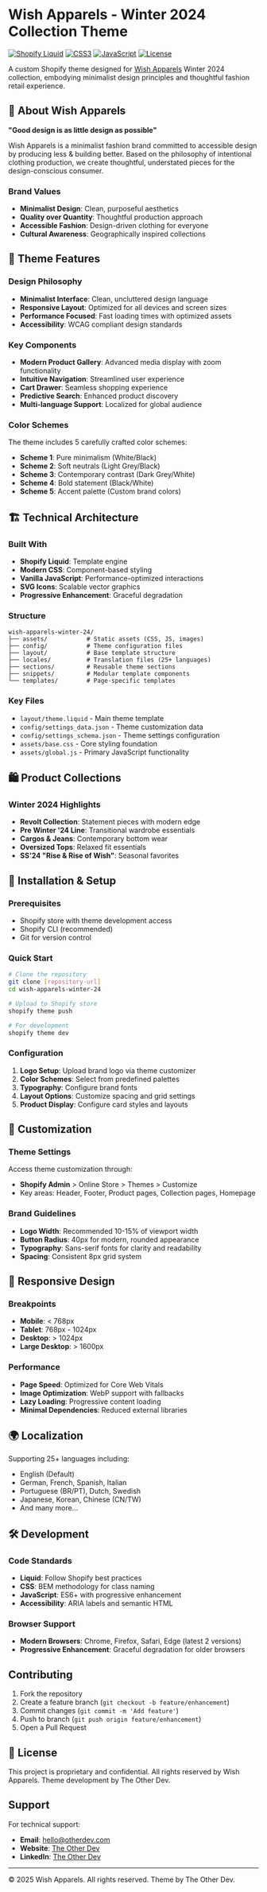# Wish Apparels - Winter 2024 Collection Theme

[![Shopify Liquid](https://img.shields.io/badge/Shopify_Liquid-3.0-96bf47?style=flat-square&logo=shopify)](https://shopify.dev/docs/themes/liquid)
[![CSS3](https://img.shields.io/badge/CSS3-1572B6?style=flat-square&logo=css3)](https://www.w3.org/Style/CSS/)
[![JavaScript](https://img.shields.io/badge/JavaScript-ES6+-F7DF1E?style=flat-square&logo=javascript)](https://developer.mozilla.org/en-US/docs/Web/JavaScript)
[![License](https://img.shields.io/badge/License-Proprietary-red?style=flat-square)](#)

A custom Shopify theme designed for [Wish Apparels](https://www.wishapparels.com) Winter 2024 collection, embodying minimalist design principles and thoughtful fashion retail experience.

## 🌟 About Wish Apparels

**"Good design is as little design as possible"**

Wish Apparels is a minimalist fashion brand committed to accessible design by producing less & building better. Based on the philosophy of intentional clothing production, we create thoughtful, understated pieces for the design-conscious consumer.

### Brand Values
- **Minimalist Design**: Clean, purposeful aesthetics
- **Quality over Quantity**: Thoughtful production approach
- **Accessible Fashion**: Design-driven clothing for everyone
- **Cultural Awareness**: Geographically inspired collections

## 🎨 Theme Features

### Design Philosophy
- **Minimalist Interface**: Clean, uncluttered design language
- **Responsive Layout**: Optimized for all devices and screen sizes
- **Performance Focused**: Fast loading times with optimized assets
- **Accessibility**: WCAG compliant design standards

### Key Components
- **Modern Product Gallery**: Advanced media display with zoom functionality
- **Intuitive Navigation**: Streamlined user experience
- **Cart Drawer**: Seamless shopping experience
- **Predictive Search**: Enhanced product discovery
- **Multi-language Support**: Localized for global audience

### Color Schemes
The theme includes 5 carefully crafted color schemes:
- **Scheme 1**: Pure minimalism (White/Black)
- **Scheme 2**: Soft neutrals (Light Grey/Black)
- **Scheme 3**: Contemporary contrast (Dark Grey/White)
- **Scheme 4**: Bold statement (Black/White)
- **Scheme 5**: Accent palette (Custom brand colors)

## 🏗️ Technical Architecture

### Built With
- **Shopify Liquid**: Template engine
- **Modern CSS**: Component-based styling
- **Vanilla JavaScript**: Performance-optimized interactions
- **SVG Icons**: Scalable vector graphics
- **Progressive Enhancement**: Graceful degradation

### Structure
```
wish-apparels-winter-24/
├── assets/           # Static assets (CSS, JS, images)
├── config/           # Theme configuration files
├── layout/           # Base template structure
├── locales/          # Translation files (25+ languages)
├── sections/         # Reusable theme sections
├── snippets/         # Modular template components
└── templates/        # Page-specific templates
```

### Key Files
- `layout/theme.liquid` - Main theme template
- `config/settings_data.json` - Theme customization data
- `config/settings_schema.json` - Theme settings configuration
- `assets/base.css` - Core styling foundation
- `assets/global.js` - Primary JavaScript functionality

## 🛍️ Product Collections

### Winter 2024 Highlights
- **Revolt Collection**: Statement pieces with modern edge
- **Pre Winter '24 Line**: Transitional wardrobe essentials
- **Cargos & Jeans**: Contemporary bottom wear
- **Oversized Tops**: Relaxed fit essentials
- **SS'24 "Rise & Rise of Wish"**: Seasonal favorites

## 🚀 Installation & Setup

### Prerequisites
- Shopify store with theme development access
- Shopify CLI (recommended)
- Git for version control

### Quick Start
```bash
# Clone the repository
git clone [repository-url]
cd wish-apparels-winter-24

# Upload to Shopify store
shopify theme push

# For development
shopify theme dev
```

### Configuration
1. **Logo Setup**: Upload brand logo via theme customizer
2. **Color Schemes**: Select from predefined palettes
3. **Typography**: Configure brand fonts
4. **Layout Options**: Customize spacing and grid settings
5. **Product Display**: Configure card styles and layouts

## 🎯 Customization

### Theme Settings
Access theme customization through:
- **Shopify Admin** > Online Store > Themes > Customize
- Key areas: Header, Footer, Product pages, Collection pages, Homepage

### Brand Guidelines
- **Logo Width**: Recommended 10-15% of viewport width
- **Button Radius**: 40px for modern, rounded appearance
- **Typography**: Sans-serif fonts for clarity and readability
- **Spacing**: Consistent 8px grid system

## 📱 Responsive Design

### Breakpoints
- **Mobile**: < 768px
- **Tablet**: 768px - 1024px
- **Desktop**: > 1024px
- **Large Desktop**: > 1600px

### Performance
- **Page Speed**: Optimized for Core Web Vitals
- **Image Optimization**: WebP support with fallbacks
- **Lazy Loading**: Progressive content loading
- **Minimal Dependencies**: Reduced external libraries

## 🌍 Localization

Supporting 25+ languages including:
- English (Default)
- German, French, Spanish, Italian
- Portuguese (BR/PT), Dutch, Swedish
- Japanese, Korean, Chinese (CN/TW)
- And many more...

## 🛠️ Development

### Code Standards
- **Liquid**: Follow Shopify best practices
- **CSS**: BEM methodology for class naming
- **JavaScript**: ES6+ with progressive enhancement
- **Accessibility**: ARIA labels and semantic HTML

### Browser Support
- **Modern Browsers**: Chrome, Firefox, Safari, Edge (latest 2 versions)
- **Progressive Enhancement**: Graceful degradation for older browsers

## Contributing

1. Fork the repository
2. Create a feature branch (`git checkout -b feature/enhancement`)
3. Commit changes (`git commit -m 'Add feature'`)
4. Push to branch (`git push origin feature/enhancement`)
5. Open a Pull Request

## 📄 License

This project is proprietary and confidential. All rights reserved by Wish Apparels.
Theme development by The Other Dev.

## Support

For technical support:
- **Email**: hello@otherdev.com
- **Website**: [The Other Dev](https://otherdev.com)
- **LinkedIn**: [The Other Dev](https://www.linkedin.com/company/theotherdev)

---

© 2025 Wish Apparels. All rights reserved. Theme by The Other Dev.